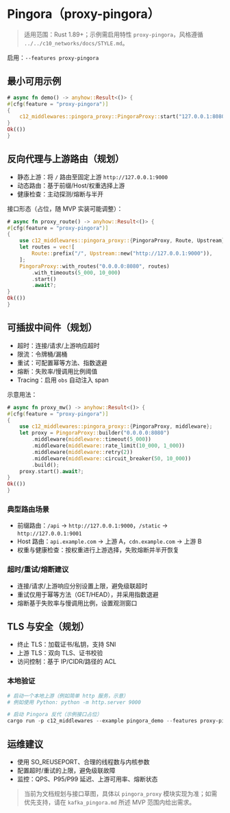 # Pingora（proxy-pingora）

> 适用范围：Rust 1.89+；示例需启用特性 `proxy-pingora`，风格遵循 `../../c10_networks/docs/STYLE.md`。

启用：`--features proxy-pingora`

## 最小可用示例

```rust
# async fn demo() -> anyhow::Result<()> {
#[cfg(feature = "proxy-pingora")]
{
    c12_middlewares::pingora_proxy::PingoraProxy::start("127.0.0.1:8080").await?;
}
Ok(())
}
```

## 反向代理与上游路由（规划）

- 静态上游：将 `/` 路由至固定上游 `http://127.0.0.1:9000`
- 动态路由：基于前缀/Host/权重选择上游
- 健康检查：主动探测/熔断与半开

接口形态（占位，随 MVP 实装可能调整）：

```rust
# async fn proxy_route() -> anyhow::Result<()> {
#[cfg(feature = "proxy-pingora")]
{
    use c12_middlewares::pingora_proxy::{PingoraProxy, Route, Upstream};
    let routes = vec![
        Route::prefix("/", Upstream::new("http://127.0.0.1:9000")),
    ];
    PingoraProxy::with_routes("0.0.0.0:8080", routes)
        .with_timeouts(5_000, 10_000)
        .start()
        .await?;
}
Ok(())
}
```

## 可插拔中间件（规划）

- 超时：连接/请求/上游响应超时
- 限流：令牌桶/漏桶
- 重试：可配置幂等方法、指数退避
- 熔断：失败率/慢调用比例阈值
- Tracing：启用 `obs` 自动注入 span

示意用法：

```rust
# async fn proxy_mw() -> anyhow::Result<()> {
#[cfg(feature = "proxy-pingora")]
{
    use c12_middlewares::pingora_proxy::{PingoraProxy, middleware};
    let proxy = PingoraProxy::builder("0.0.0.0:8080")
        .middleware(middleware::timeout(5_000))
        .middleware(middleware::rate_limit(10_000, 1_000))
        .middleware(middleware::retry(2))
        .middleware(middleware::circuit_breaker(50, 10_000))
        .build();
    proxy.start().await?;
}
Ok(())
}
```

### 典型路由场景

- 前缀路由：`/api` → `http://127.0.0.1:9000`，`/static` → `http://127.0.0.1:9001`
- Host 路由：`api.example.com` → 上游 A，`cdn.example.com` → 上游 B
- 权重与健康检查：按权重进行上游选择，失败熔断并半开恢复

### 超时/重试/熔断建议

- 连接/请求/上游响应分别设置上限，避免级联超时
- 重试仅用于幂等方法（GET/HEAD），并采用指数退避
- 熔断基于失败率与慢调用比例，设置观测窗口

## TLS 与安全（规划）

- 终止 TLS：加载证书/私钥，支持 SNI
- 上游 TLS：双向 TLS、证书校验
- 访问控制：基于 IP/CIDR/路径的 ACL

### 本地验证

```powershell
# 启动一个本地上游（例如简单 http 服务，示意）
# 例如使用 Python: python -m http.server 9000

# 启动 Pingora 反代（示例接口占位）
cargo run -p c12_middlewares --example pingora_demo --features proxy-pingora,tokio,obs
```

## 运维建议

- 使用 SO_REUSEPORT、合理的线程数与内核参数
- 配置超时/重试的上限，避免级联故障
- 监控：QPS、P95/P99 延迟、上游可用率、熔断状态

> 当前为文档规划与接口草图，具体以 `pingora_proxy` 模块实现为准；如需优先支持，请在 `kafka_pingora.md` 所述 MVP 范围内给出需求。
